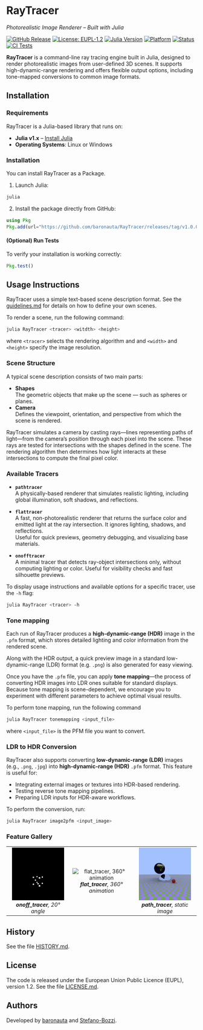 # RayTracer
_Photorealistic Image Renderer – Built with Julia_

[![GitHub Release](https://img.shields.io/github/v/release/baronauta/RayTracer)](https://github.com/baronauta/RayTracer/releases)
[![License: EUPL-1.2](https://img.shields.io/badge/license-EUPL%201.2-blue.svg)](https://github.com/baronauta/RayTracer/blob/master/LICENSE.md)
[![Julia Version](https://img.shields.io/badge/Julia-1.x-purple.svg)](https://julialang.org/)
[![Platform](https://img.shields.io/badge/OS-Linux%20%7C%20Windows-green.svg)](https://github.com/baronauta/RayTracer#requirements)
[![Status](https://img.shields.io/badge/status-active--development-yellow.svg)](https://github.com/baronauta/RayTracer)
[![CI Tests](https://github.com/baronauta/RayTracer/actions/workflows/action.yml/badge.svg)](https://github.com/baronauta/RayTracer/actions/workflows/action.yml)

**RayTracer** is a command-line ray tracing engine built in Julia, designed to render photorealistic images from user-defined 3D scenes. It supports high-dynamic-range rendering and offers flexible output options, including tone-mapped conversions to common image formats.


## Installation

### Requirements
RayTracer is a Julia-based library that runs on:

- **Julia v1.x** – [Install Julia](https://julialang.org/downloads/)
- **Operating Systems**: Linux or Windows

### Installation

You can install RayTracer as a Package.

1. Launch Julia:
```bash
julia
```

2. Install the package directly from GitHub:
```julia
using Pkg
Pkg.add(url="https://github.com/baronauta/RayTracer/releases/tag/v1.0.0")
```


#### (Optional) Run Tests
To verify your installation is working correctly:
```julia
Pkg.test()
```


## Usage Instructions

RayTracer uses a simple text-based scene description format. See the [guidelines.md](https://github.com/baronauta/RayTracer/blob/master/guidelines.md) for details on how to define your own scenes.

To render a scene, run the following command:
```bash
julia RayTracer <tracer> <witdth> <height>
```
where `<tracer>` selects the rendering algorithm and and `<width>` and `<height>` specify the image resolution.

### Scene Structure
A typical scene description consists of two main parts:

- **Shapes**  
  The geometric objects that make up the scene — such as spheres or planes. 
- **Camera**  
 Defines the viewpoint, orientation, and perspective from which the scene is rendered.

RayTracer simulates a camera by casting rays—lines representing paths of light—from the camera’s position through each pixel into the scene. These rays are tested for intersections with the shapes defined in the scene. The rendering algorithm then determines how light interacts at these intersections to compute the final pixel color.


### Available Tracers

- **`pathtracer`**  
  A physically-based renderer that simulates realistic lighting, including global illumination, soft shadows, and reflections.

- **`flattracer`**  
  A fast, non-photorealistic renderer that returns the surface color and emitted light at the ray intersection. It ignores lighting, shadows, and reflections.  
  Useful for quick previews, geometry debugging, and visualizing base materials.

- **`onofftracer`**  
  A minimal tracer that detects ray-object intersections only, without computing lighting or color. 
  Useful for visibility checks and fast silhouette previews.


To display usage instructions and available options for a specific tracer, use the `-h` flag:
```bash
julia RayTracer <tracer> -h
``` 

### Tone mapping
Each run of RayTracer produces a **high-dynamic-range (HDR)** image in the `.pfm` format, which stores detailed lighting and color information from the rendered scene.

Along with the HDR output, a quick preview image in a standard low-dynamic-range (LDR) format (e.g. `.png`) is also generated for easy viewing.

Once you have the `.pfm` file, you can apply **tone mapping**—the process of converting HDR images into LDR ones suitable for standard displays.  
Because tone mapping is scene-dependent, we encourage you to experiment with different parameters to achieve optimal visual results.

To perform tone mapping, run the following command
```bash
julia RayTracer tonemapping <input_file>
```
where `<input_file>` is the PFM file you want to convert.

### LDR to HDR Conversion

RayTracer also supports converting **low-dynamic-range (LDR)** images (e.g., `.png`, `.jpg`) into **high-dynamic-range (HDR)** `.pfm` format. This feature is useful for:

- Integrating external images or textures into HDR-based rendering.
- Testing reverse tone mapping pipelines.
- Preparing LDR inputs for HDR-aware workflows.

To perform the conversion, run:

```bash
julia RayTracer image2pfm <input_image>
```

### Feature Gallery
<table width="100%">
  <tr>
    <td align="center" width="33%">
      <img src="./examples/reference_demo_onoff.png" alt="onoff_tracer, 20° angle" width="90%"><br>
      <em><strong>onoff_tracer</strong>, 20° angle</em>
    </td>
    <td align="center" width="33%">
      <img src="./examples/reference_demo_flat_video.gif" alt="flat_tracer, 360° animation" width="90%"><br>
      <em><strong>flat_tracer</strong>, 360° animation</em>
    </td>
    <td align="center" width="33%">
      <img src="./examples/reference_demo_path.png" alt="path_tracer, static image" width="90%"><br>
      <em><strong>path_tracer</strong>, static image</em>
    </td>
  </tr>
</table>


## History
See the file [HISTORY.md](https://github.com/baronauta/RayTracer/blob/master/HISTORY.md).

## License
The code is released under the European Union Public Licence (EUPL), version 1.2. See the file [LICENSE.md](./LICENSE.md).

## Authors
Developed by [baronauta](https://github.com/baronauta) and [Stefano-Bozzi](https://github.com/Stefano-Bozzi).
